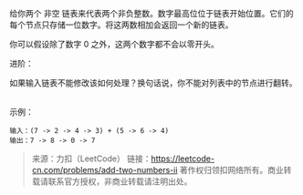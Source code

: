 给你两个 非空 链表来代表两个非负整数。数字最高位位于链表开始位置。它们的每个节点只存储一位数字。将这两数相加会返回一个新的链表。

你可以假设除了数字 0 之外，这两个数字都不会以零开头。


进阶：

如果输入链表不能修改该如何处理？换句话说，你不能对列表中的节点进行翻转。
 

示例：
```
输入：(7 -> 2 -> 4 -> 3) + (5 -> 6 -> 4)
输出：7 -> 8 -> 0 -> 7
```

> 来源：力扣（LeetCode）
> 链接：https://leetcode-cn.com/problems/add-two-numbers-ii
> 著作权归领扣网络所有。商业转载请联系官方授权，非商业转载请注明出处。